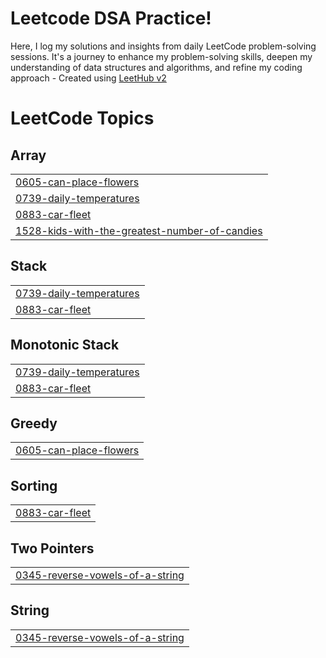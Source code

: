 # Leetcode DSA Practice!
Here, I log my solutions and insights from daily LeetCode problem-solving sessions. It's a journey to enhance my problem-solving skills, deepen my understanding of data structures and algorithms, and refine my coding approach - Created using [LeetHub v2](https://github.com/arunbhardwaj/LeetHub-2.0)

<!---LeetCode Topics Start-->
# LeetCode Topics
## Array
|  |
| ------- |
| [0605-can-place-flowers](https://github.com/Lakkshhh/leetcode-prac/tree/master/0605-can-place-flowers) |
| [0739-daily-temperatures](https://github.com/Lakkshhh/leetcode-prac/tree/master/0739-daily-temperatures) |
| [0883-car-fleet](https://github.com/Lakkshhh/leetcode-prac/tree/master/0883-car-fleet) |
| [1528-kids-with-the-greatest-number-of-candies](https://github.com/Lakkshhh/leetcode-prac/tree/master/1528-kids-with-the-greatest-number-of-candies) |
## Stack
|  |
| ------- |
| [0739-daily-temperatures](https://github.com/Lakkshhh/leetcode-prac/tree/master/0739-daily-temperatures) |
| [0883-car-fleet](https://github.com/Lakkshhh/leetcode-prac/tree/master/0883-car-fleet) |
## Monotonic Stack
|  |
| ------- |
| [0739-daily-temperatures](https://github.com/Lakkshhh/leetcode-prac/tree/master/0739-daily-temperatures) |
| [0883-car-fleet](https://github.com/Lakkshhh/leetcode-prac/tree/master/0883-car-fleet) |
## Greedy
|  |
| ------- |
| [0605-can-place-flowers](https://github.com/Lakkshhh/leetcode-prac/tree/master/0605-can-place-flowers) |
## Sorting
|  |
| ------- |
| [0883-car-fleet](https://github.com/Lakkshhh/leetcode-prac/tree/master/0883-car-fleet) |
## Two Pointers
|  |
| ------- |
| [0345-reverse-vowels-of-a-string](https://github.com/Lakkshhh/leetcode-prac/tree/master/0345-reverse-vowels-of-a-string) |
## String
|  |
| ------- |
| [0345-reverse-vowels-of-a-string](https://github.com/Lakkshhh/leetcode-prac/tree/master/0345-reverse-vowels-of-a-string) |
<!---LeetCode Topics End-->